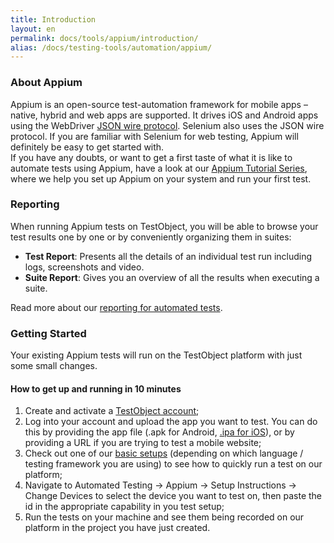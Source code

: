```yaml
---
title: Introduction
layout: en
permalink: docs/tools/appium/introduction/
alias: /docs/testing-tools/automation/appium/
---
```


<h3 id="about-appium">About Appium</h3>

Appium is an open-source test-automation framework for mobile apps &ndash; native, hybrid and web apps are supported. It drives iOS and Android apps using the WebDriver <a href="https://code.google.com/p/selenium/wiki/JsonWireProtocol" target="_blank">JSON wire protocol</a>. Selenium also uses the JSON wire protocol. If you are familiar with Selenium for web testing, Appium will definitely be easy to get started with.<br>
If you have any doubts, or want to get a first taste of what it is like to automate tests using Appium, have a look at our <a href="/docs/guides/tutorials-appium/">Appium Tutorial Series</a>, where we help you set up Appium on your system and run your first test.


<h3 id="reporting">Reporting</h3>

When running Appium tests on TestObject, you will be able to browse your test results one by one or by conveniently organizing them in suites:

* <strong>Test Report</strong>: Presents all the details of an individual test run including logs, screenshots and video.
* <strong>Suite Report</strong>: Gives you an overview of all the results when executing a suite.

Read more about our <a href="/docs/general-reference/automation/reporting">reporting for automated tests</a>.


<h3 id="getting-started">Getting Started</h3>

Your existing Appium tests will run on the TestObject platform with just some small changes.

<h4>How to get up and running in 10 minutes</h4>

1. Create and activate a <a href="https://app.testobject.com/signup" target="_blank">TestObject account</a>;
2. Log into your account and upload the app you want to test. You can do this by providing the app file (.apk for Android, <a href="/docs/guides/creating-ipa/">.ipa for iOS</a>), or by providing a URL if you are trying to test a mobile website;
3. Check out one of our <a href="/docs/tools/appium/setups/">basic setups</a> (depending on which language / testing framework you are using) to see how to quickly run a test on our platform;
4. Navigate to Automated Testing -> Appium -> Setup Instructions -> Change Devices to select the device you want to test on, then paste the id in the appropriate capability in you test setup;
5. Run the tests on your machine and see them being recorded on our platform in the project you have just created.
